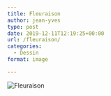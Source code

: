 ```yaml
---
title: Fleuraison
author: jean-yves
type: post
date: 2019-12-11T12:19:25+00:00
url: /fleuraison/
categories:
  - Dessin
format: image

---
```

![Fleuraison](./img_0032.jpg)